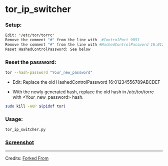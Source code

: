 

# tor_ip_switcher


### Setup:
```bash
Edit: */etc/tor/torrc*
Remove the comment "#" from the line with  #ControlPort 9051 
Remove the comment "#" from the line with #HashedControlPassword 16:01234556789ABCDEF
Reset HashedControlPassword: See below
```

### Reset the password:

```bash
tor --hash-password "Your_new_password"
```

* Edit: Replace the old HashedControlPassword 16:01234556789ABCDEF 

* With the newly generated hash, replace the old hash in */etc/tor/torrc* with <Your_new_password> hash.
```bash
sudo kill -HUP $(pidof tor)
```
### Usage:

```python
tor_ip_switcher.py
```


### [Screenshot](https://drive.google.com/open?id=0B79r4wTVj-CZUEY0MXV2bVloUWM)

***
Credits:
[Forked From](https://github.com/Anonymous-Dev/Pyloris)
